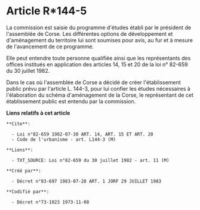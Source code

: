 # Article R*144-5

La commission est saisie du programme d'études établi par le président de l'assemblée de Corse. Les différentes options de
développement et d'aménagement du territoire lui sont soumises pour avis, au fur et à mesure de l'avancement de ce programme.

Elle peut entendre toute personne qualifiée ainsi que les représentants des offices institués en application des articles 14,
15 et 20 de la loi n° 82-659 du 30 juillet 1982.

Dans le cas où l'assemblée de Corse a décidé de créer l'établissement public prévu par l'article L. 144-3, pour lui confier
les études nécessaires à l'élaboration du schéma d'aménagement de la Corse, le représentant de cet établissement public est
entendu par la commission.

**Liens relatifs à cet article**

	**Cite**:

	  - Loi n°82-659 1982-07-30 ART. 14, ART. 15 ET ART. 20
	  - Code de l'urbanisme - art. L144-3 (M)

	**Liens**:

	  - TXT_SOURCE: Loi n°82-659 du 30 juillet 1982 - art. 11 (M)

	**Créé par**:

	  - Décret n°83-697 1983-07-28 ART. 1 JORF 29 JUILLET 1983

	**Codifié par**:

	  - Décret n°73-1023 1973-11-08
